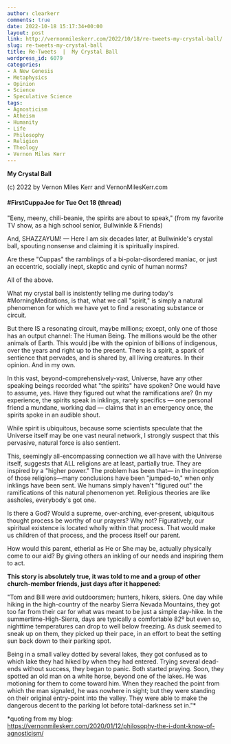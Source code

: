 ```yaml
---
author: clearkerr
comments: true
date: 2022-10-18 15:17:34+00:00
layout: post
link: http://vernonmileskerr.com/2022/10/18/re-tweets-my-crystal-ball/
slug: re-tweets-my-crystal-ball
title: Re-Tweets  |  My Crystal Ball
wordpress_id: 6079
categories:
- A New Genesis
- Metaphysics
- Opinion
- Science
- Speculative Science
tags:
- Agnosticism
- Atheism
- Humanity
- Life
- Philosophy
- Religion
- Theology
- Vernon Miles Kerr
---
```





**My Crystal Ball**







(c) 2022 by Vernon Miles Kerr and VernonMilesKerr.com







#### #FirstCuppaJoe for Tue Oct 18 (thread)







"Eeny, meeny, chili-beanie, the spirits are about to speak," (from my favorite TV show, as a high school senior, Bullwinkle & Friends)







And, SHAZZAYUM! — Here I am six decades later, at Bullwinkle's crystal ball, spouting nonsense and claiming it is spiritually inspired.







Are these "Cuppas" the ramblings of a bi-polar-disordered maniac, or just an eccentric, socially inept, skeptic and cynic of human norms?







All of the above.







What my crystal ball is insistently telling me during today's #MorningMeditations, is that, what we call "spirit," is simply a natural phenomenon for which we have yet to find a resonating substance or circuit.







But there IS a resonating circuit, maybe millions; except, only one of those has an output channel: The Human Being. The millions would be the other animals of Earth. This would jibe with the opinion of billions of indigenous, over the years and right up to the present. There is a spirit, a spark of sentience that pervades, and is shared by, all living creatures. In their opinion. And in my own.







In this vast, beyond-comprehensively-vast, Universe, have any other speaking beings recorded what "the spirits" have spoken? One would have to assume, yes. Have they figured out what the ramifications are? (In my experience, the spirits speak in inklings, rarely specifics — one personal friend a mundane, working dad — claims that in an emergency once, the spirits spoke in an audible shout.







While spirit is ubiquitous, because some scientists speculate that the Universe itself may be one vast neural network, I strongly suspect that this pervasive, natural force is also sentient.







This, seemingly all-encompassing connection we all have with the Universe itself, suggests that ALL religions are at least, partially true. They are inspired by a "higher power." The problem has been that— in the inception of those religions—many conclusions have been "jumped-to," when only inklings have been sent. We humans simply haven't "figured out" the ramifications of this natural phenomenon yet. Religious theories are like assholes, everybody's got one.







Is there a God? Would a supreme, over-arching, ever-present, ubiquitous thought process be worthy of our prayers? Why not? Figuratively, our spiritual existence is located wholly within that process. That would make us children of that process, and the process itself our parent.







How would this parent, etherial as He or She may be, actually physically come to our aid? By giving others an inkling of our needs and inspiring them to act.







**This story is absolutely true, it was told to me and a group of other church-member friends, just days after it happened:**







"Tom and Bill were avid outdoorsmen; hunters, hikers, skiers. One day while hiking in the high-country of the nearby Sierra Nevada Mountains, they got too far from their car for what was meant to be just a simple day-hike. In the summertime-High-Sierra, days are typically a comfortable 82º but even so, nighttime temperatures can drop to well below freezing. As dusk seemed to sneak up on them, they picked up their pace, in an effort to beat the setting sun back down to their parking spot.







Being in a small valley dotted by several lakes, they got confused as to which lake they had hiked by when they had entered. Trying several dead-ends without success, they began to panic. Both started praying. Soon, they spotted an old man on a white horse, beyond one of the lakes. He was motioning for them to come toward him. When they reached the point from which the man signaled, he was nowhere in sight; but they were standing on their original entry-point into the valley. They were able to make the dangerous decent to the parking lot before total-darkness set in."*







*quoting from my blog: https://vernonmileskerr.com/2020/01/12/philosophy-the-i-dont-know-of-agnosticism/



